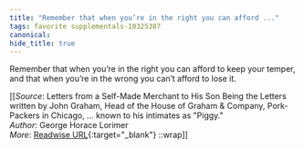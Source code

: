 ```yaml
---
title: "Remember that when you’re in the right you can afford ..."
tags: favorite supplementals-10325387
canonical: 
hide_title: true
---
```


Remember that when you’re in the right you can afford to keep your temper, and that when you’re in the wrong you can’t afford to lose it.


[[_Source_: Letters from a Self-Made Merchant to His Son Being the Letters written by John Graham, Head of the House of Graham & Company, Pork-Packers in Chicago, ... known to his intimates as "Piggy."<br>
_Author_: George Horace Lorimer<br>
_More_: [Readwise URL](https://readwise.io/open/210678312){:target="_blank"}
::wrap]]